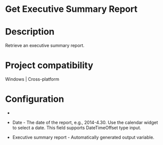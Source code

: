 ﻿# Get Executive Summary Report

# Description

Retrieve an executive summary report.

# Project compatibility

Windows | Cross-platform

# Configuration

* 
* Date - The date of the report, e.g., 2014-4.30. Use the calendar widget to select a date. This field supports DateTimeOffset type input.





* Executive summary report - Automatically generated output variable.

